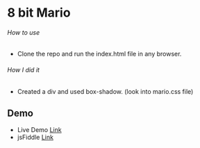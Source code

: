 # 8 bit Mario

###### How to use
- Clone the repo and run the index.html file in any browser.

###### How I did it
- Created a div and used box-shadow. (look into mario.css file)

## Demo
- Live Demo [Link](http://8bit-mario.surge.sh/)
- jsFiddle [Link](http://jsfiddle.net/862ydthb/)